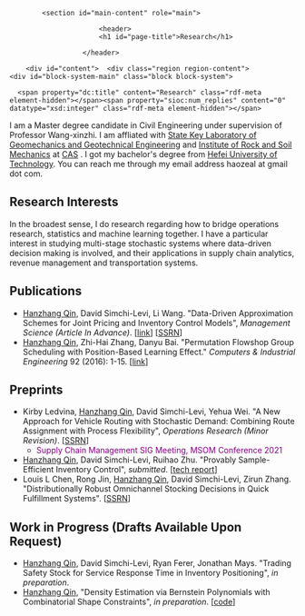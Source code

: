 <div id="columns"><div class="columns-inner clearfix add-gutter">
    <div id="content-column"><div class="content-inner">

      
            <section id="main-content" role="main">

                          <header>
                          <h1 id="page-title">Research</h1>
            
                      </header>
                
        <div id="content">  <div class="region region-content">
    <div id="block-system-main" class="block block-system">
  <div class="block-inner clearfix">
                <div class="block-content content">
      <article id="article-5" class="article article-type-page clearfix" about="/research" typeof="foaf:Document" role="article">

  
      <span property="dc:title" content="Research" class="rdf-meta element-hidden"></span><span property="sioc:num_replies" content="0" datatype="xsd:integer" class="rdf-meta element-hidden"></span>
<p>I am a Master degree candidate in Civil Engineering under supervision of Professor Wang-xinzhi. I am affliated with <a href="http://www.sklgme.org/">State Key Laboratory of Geomechanics and Geotechnical Engineering</a> and <a href="http://www.whrsm.ac.cn/">Institute of Rock and Soil Mechanics</a> at <a href="http://www.cas.ac.cn/">CAS</a> . I got my bachelor's degree from <a href="https://www.hfut.edu.cn/">Hefei University of Technology</a>. You can reach me through my email address haozeal at gmail dot com.</p>
  <div class="article-content">
  <div class="field field-name-body field-type-text-with-summary field-label-hidden"><div class="field-items"><div class="field-item even" property="content:encoded"><h2><strong>Research Interests</strong></h2>
<p>In the broadest sense, I do research regarding how to bridge operations research, statistics and machine learning together. I have a particular interest in studying multi-stage stochastic systems where data-driven decision making is involved, and their applications in supply chain analytics, revenue management and transportation systems.&nbsp;</p>
<h2><strong>Publications</strong></h2>
<ul><li><u>Hanzhang Qin</u>, David Simchi-Levi, Li Wang. "Data-Driven Approximation Schemes for Joint Pricing and Inventory Control Models",&nbsp;<em>Management Science (Article In Advance)</em>. [<a href="https://pubsonline.informs.org/doi/10.1287/mnsc.2021.4212">link</a>] [<a href="http://papers.ssrn.com/sol3/papers.cfm?abstract_id=3354358">SSRN</a>]</li>
<li><u>Hanzhang Qin</u>, Zhi-Hai Zhang, Danyu Bai. "Permutation Flowshop Group Scheduling with Position-Based Learning Effect."&nbsp;<em>Computers &amp; Industrial Engineering</em>&nbsp;92 (2016): 1-15. [<a href="http://www.sciencedirect.com/science/article/abs/pii/S0360835215004714">link</a>]</li>
</ul><h2><strong>Preprints</strong></h2>
<ul><li>Kirby Ledvina,&nbsp;<u>Hanzhang Qin</u>,<strong>&nbsp;</strong>David Simchi-Levi, Yehua Wei. "A New Approach for Vehicle Routing with Stochastic Demand: Combining Route Assignment with Process Flexibility",&nbsp;<em>Operations Research (Minor Revision)</em>. [<a href="http://papers.ssrn.com/sol3/papers.cfm?abstract_id=3656374">SSRN</a>]
<ul><li><span style="color:#800080;">Supply Chain Management SIG Meeting, MSOM Conference 2021</span></li>
</ul></li>
<li><u>Hanzhang Qin</u>, David Simchi-Levi, Ruihao Zhu. "Provably Sample-Efficient Inventory Control",&nbsp;<em>submitted</em>. [<a href="/sites/default/files/documents/l4dcsample_full.pdf">tech report</a>]</li>
<li>Louis L Chen, Rong Jin,&nbsp;<u>Hanzhang Qin</u>, David Simchi-Levi, Zirun Zhang. "Distributionally Robust Omnichannel Stocking Decisions in Quick Fulfillment Systems". [<a href="http://papers.ssrn.com/sol3/papers.cfm?abstract_id=3383881">SSRN</a>]</li>
</ul><h2><strong>Work in Progress </strong>(Drafts Available Upon Request)</h2>
<ul><li><u>Hanzhang Qin</u>, David Simchi-Levi, Ryan Ferer, Jonathan Mays. "Trading Safety Stock for Service Response Time in Inventory Positioning",&nbsp;<em>in preparation</em>.&nbsp;</li>
<li><u>Hanzhang Qin</u>,&nbsp;"Density Estimation via Bernstein Polynomials with Combinatorial Shape Constraints",&nbsp;<em>in preparation</em>. [<a href="https://github.com/visuddhi/UnivariateDensityEstimate.jl">code</a>]</li>
</ul></div></div></div>  </div>

  
  
</article>
    </div>
  </div>
</div>
  </div>
</div>


      
